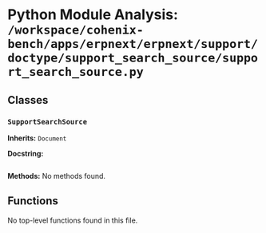 # Python Module Analysis: `/workspace/cohenix-bench/apps/erpnext/erpnext/support/doctype/support_search_source/support_search_source.py`

## Classes

### `SupportSearchSource`
**Inherits:** `Document`


**Docstring:**
```

```

**Methods:**
No methods found.




## Functions

No top-level functions found in this file.
